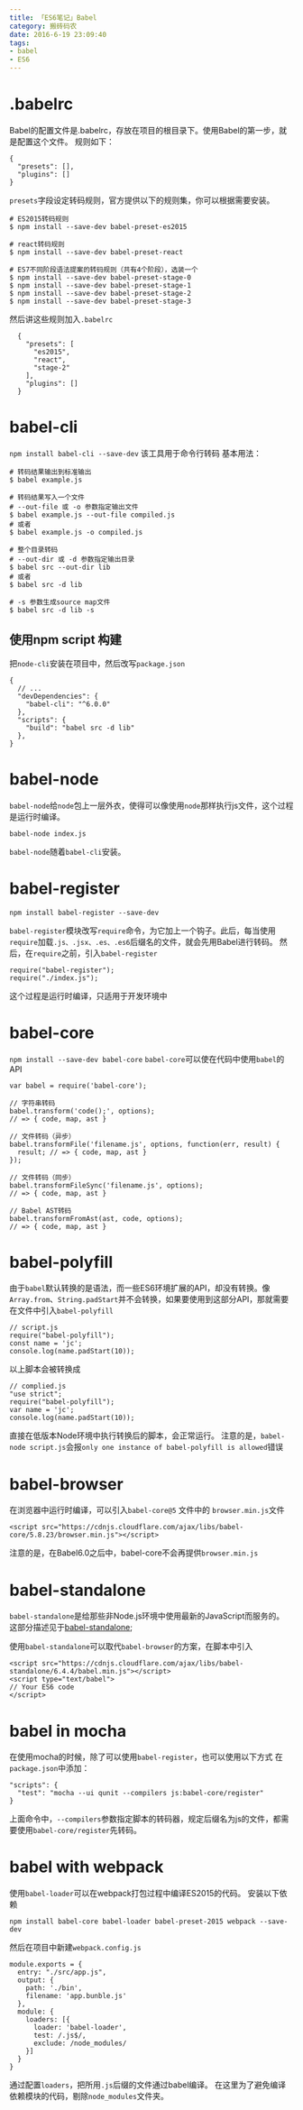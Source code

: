 ```yaml
---
title: 「ES6笔记」Babel
category: 搬砖码农
date: 2016-6-19 23:09:40
tags:
- babel
- ES6
---
```


# .babelrc
Babel的配置文件是.babelrc，存放在项目的根目录下。使用Babel的第一步，就是配置这个文件。
规则如下：
```
{
  "presets": [],
  "plugins": []
}
```

`presets`字段设定转码规则，官方提供以下的规则集，你可以根据需要安装。
```
# ES2015转码规则
$ npm install --save-dev babel-preset-es2015

# react转码规则
$ npm install --save-dev babel-preset-react

# ES7不同阶段语法提案的转码规则（共有4个阶段），选装一个
$ npm install --save-dev babel-preset-stage-0
$ npm install --save-dev babel-preset-stage-1
$ npm install --save-dev babel-preset-stage-2
$ npm install --save-dev babel-preset-stage-3
```
然后讲这些规则加入`.babelrc`
```
  {
    "presets": [
      "es2015",
      "react",
      "stage-2"
    ],
    "plugins": []
  }
```

# babel-cli
`npm install babel-cli --save-dev`
该工具用于命令行转码
基本用法：
```
# 转码结果输出到标准输出
$ babel example.js

# 转码结果写入一个文件
# --out-file 或 -o 参数指定输出文件
$ babel example.js --out-file compiled.js
# 或者
$ babel example.js -o compiled.js

# 整个目录转码
# --out-dir 或 -d 参数指定输出目录
$ babel src --out-dir lib
# 或者
$ babel src -d lib

# -s 参数生成source map文件
$ babel src -d lib -s
```

## 使用npm script 构建
把`node-cli`安装在项目中，然后改写`package.json`
```
{
  // ...
  "devDependencies": {
    "babel-cli": "^6.0.0"
  },
  "scripts": {
    "build": "babel src -d lib"
  },
}
```

# babel-node
`babel-node`给`node`包上一层外衣，使得可以像使用`node`那样执行js文件，这个过程是运行时编译。
```
babel-node index.js
```
`babel-node`随着`babel-cli`安装。

# babel-register
```
npm install babel-register --save-dev
```
`babel-register`模块改写`require`命令，为它加上一个钩子。此后，每当使用`require`加载`.js、.jsx、.es、.es6`后缀名的文件，就会先用Babel进行转码。
然后，在`require`之前，引入`babel-register`
```
require("babel-register");
require("./index.js");
```
这个过程是运行时编译，只适用于开发环境中

# babel-core
`npm install --save-dev babel-core`
`babel-core`可以使在代码中使用`babel`的API
```
var babel = require('babel-core');

// 字符串转码
babel.transform('code();', options);
// => { code, map, ast }

// 文件转码（异步）
babel.transformFile('filename.js', options, function(err, result) {
  result; // => { code, map, ast }
});

// 文件转码（同步）
babel.transformFileSync('filename.js', options);
// => { code, map, ast }

// Babel AST转码
babel.transformFromAst(ast, code, options);
// => { code, map, ast }
```

# babel-polyfill
由于`babel`默认转换的是语法，而一些ES6环境扩展的API，却没有转换。像`Array.from`、`String.padStart`并不会转换，如果要使用到这部分API，那就需要在文件中引入`babel-polyfill`
```
// script.js
require("babel-polyfill");
const name = 'jc';
console.log(name.padStart(10));
```
以上脚本会被转换成
```
// complied.js
"use strict";
require("babel-polyfill");
var name = 'jc';
console.log(name.padStart(10));
```
直接在低版本Node环境中执行转换后的脚本，会正常运行。
注意的是，`babel-node script.js`会报`only one instance of babel-polyfill is allowed`错误

# babel-browser
在浏览器中运行时编译，可以引入`babel-core@5` 文件中的 `browser.min.js`文件
```
<script src="https://cdnjs.cloudflare.com/ajax/libs/babel-core/5.8.23/browser.min.js"></script>
```
注意的是，在Babel6.0之后中，babel-core不会再提供`browser.min.js`

# babel-standalone
`babel-standalone`是给那些非Node.js环境中使用最新的JavaScript而服务的。
这部分描述见于[babel-standalone](https://github.com/Daniel15/babel-standalone);

使用`babel-standalone`可以取代`babel-browser`的方案，在脚本中引入
```
<script src="https://cdnjs.cloudflare.com/ajax/libs/babel-standalone/6.4.4/babel.min.js"></script>
<script type="text/babel">
// Your ES6 code
</script>
```

# babel in mocha
在使用mocha的时候，除了可以使用`babel-register`，也可以使用以下方式
在`package.json`中添加：
```
"scripts": {
  "test": "mocha --ui qunit --compilers js:babel-core/register"
}
```
上面命令中，`--compilers`参数指定脚本的转码器，规定后缀名为js的文件，都需要使用`babel-core/register`先转码。

# babel with webpack
使用`babel-loader`可以在webpack打包过程中编译ES2015的代码。
安装以下依赖
```
npm install babel-core babel-loader babel-preset-2015 webpack --save-dev
```
然后在项目中新建`webpack.config.js`
```
module.exports = {
  entry: "./src/app.js",
  output: {
    path: './bin',
    filename: 'app.bunble.js'
  },
  module: {
    loaders: [{
      loader: 'babel-loader',
      test: /.js$/,
      exclude: /node_modules/
    }]
  }
}
```
通过配置`loaders`，把所用`.js`后缀的文件通过babel编译。
在这里为了避免编译依赖模块的代码，剔除`node_modules`文件夹。